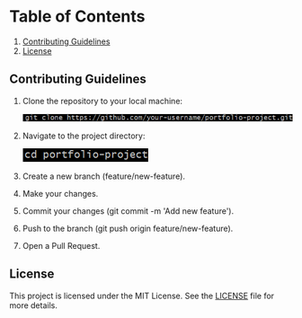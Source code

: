# Table of Contents

1. [Contributing Guidelines](#contributing-guidelines)
2. [License](#license)

## Contributing Guidelines

1. Clone the repository to your local machine:

   ![GitHub cloning](images/git-clone.png)

2. Navigate to the project directory:

   ![Project Directory](images/project-directory.png)

3. Create a new branch (feature/new-feature).

4. Make your changes.

5. Commit your changes (git commit -m 'Add new feature').

6. Push to the branch (git push origin feature/new-feature).

7. Open a Pull Request.

## License

This project is licensed under the MIT License. See the [LICENSE](LICENSE.md) file for more details.
